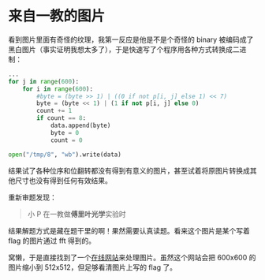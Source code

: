 # 来自一教的图片

看到图片里面有奇怪的纹理，我第一反应是他是不是个奇怪的 binary 被编码成了黑白图片（事实证明我想太多了），于是快速写了个程序用各种方式转换成二进制：

```py
...
for j in range(600):
    for i in range(600):
        #byte = (byte >> 1) | ((0 if not p[i, j] else 1) << 7)
        byte = (byte << 1) | (1 if not p[i, j] else 0)
        count += 1
        if count == 8:
            data.append(byte)
            byte = 0
            count = 0

open("/tmp/8", "wb").write(data)
```

结果试了各种位序和位翻转都没有得到有意义的图片，甚至试着将原图片转换成其他尺寸也没有得到任何有效结果。

重新审题发现：

> 小 P 在一教做**傅里叶光学**实验时

结果解题方式是藏在题干里的啊！果然需要认真读题。看来这个图片是某个写着 flag 的图片通过 fft 得到的。

窝懒，于是直接找到了一个[在线网站](http://bigwww.epfl.ch/demo/ip/demos/FFT/)来处理图片。虽然这个网站会把 600x600 的图片缩小到 512x512，但足够看清图片上写的 flag 了。